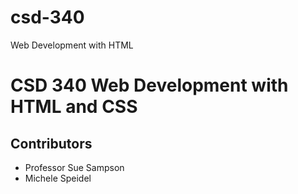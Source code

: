 # csd-340
Web Development with HTML
# CSD 340 Web Development with HTML and CSS
## Contributors
 * Professor Sue Sampson
 * Michele Speidel
